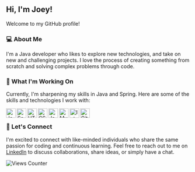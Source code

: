## Hi, I'm Joey!

Welcome to my GitHub profile!

### 💻 About Me
I'm a Java developer who likes to explore new technologies, and take on new and challenging projects. I love the process of creating something from scratch and solving complex problems through code.

### 🔭 What I'm Working On
Currently, I'm sharpening my skills in Java and Spring.
Here are some of the skills and technologies I work with:

<img align="left" alt="Java" width="26px" src="https://img.icons8.com/color/48/000000/java-coffee-cup-logo--v1.png" />
<img align="left" alt="Spring" width="26px" src="https://img.icons8.com/color/48/000000/spring-logo.png" />
<img align="left" alt="HTML5" width="26px" src="https://img.icons8.com/color/48/000000/html-5--v1.png" />
<img align="left" alt="CSS3" width="26px" src="https://img.icons8.com/color/48/000000/css3.png" />
<img align="left" alt="JavaScript" width="26px" src="https://img.icons8.com/color/48/000000/javascript--v1.png" />
<img align="left" alt="MySQL" width="26px" src="https://img.icons8.com/color/48/000000/mysql-logo.png" />
<img align="left" alt="IntelliJ IDEA" width="26px" src="https://img.icons8.com/color/48/000000/intellij-idea.png" />
<img align="left" alt="Git" width="26px" src="https://img.icons8.com/color/48/000000/git.png" />
<br>

### 🤝 Let's Connect
I'm excited to connect with like-minded individuals who share the same passion for coding and continuous learning. Feel free to reach out to me on [LinkedIn](https://www.linkedin.com/in/joeydekort/) to discuss collaborations, share ideas, or simply have a chat.

![Views Counter](https://views-counter.vercel.app/badge?pageId=JoeydeKort&leftColor=153351&rightColor=006f97&type=unique&label=Views&style=none)
